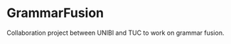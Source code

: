 GrammarFusion
=============

Collaboration project between UNIBI and TUC to work on grammar fusion.
